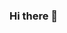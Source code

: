 ### Hi there 👋

<!--
**atamadawaketech/atamadawaketech** is a ✨ _special_ ✨ repository because its `README.md` (this file) appears on your GitHub profile.

Here are some ideas to get you started:

- 🔭 I’m currently studying in WTCC
- 🌱 I’m currently learning Data Science
- I am excited to learn and travel smoothly in this journey
-->

